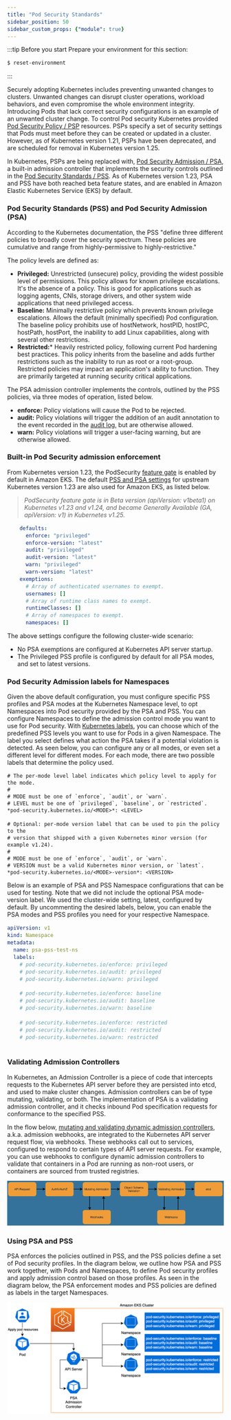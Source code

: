 ```yaml
---
title: "Pod Security Standards"
sidebar_position: 50
sidebar_custom_props: {"module": true}
---
```


:::tip Before you start
Prepare your environment for this section:

```bash timeout=300 wait=30
$ reset-environment 
```

:::

Securely adopting Kubernetes includes preventing unwanted changes to clusters. Unwanted changes can disrupt cluster operations, workload behaviors, and even compromise the whole environment integrity. Introducing Pods that lack correct security configurations is an example of an unwanted cluster change. To control Pod security Kubernetes provided [Pod Security Policy / PSP](https://kubernetes.io/docs/concepts/policy/pod-security-policy/) resources. PSPs specify a set of security settings that Pods must meet before they can be created or updated in a cluster. However, as of Kubernetes version 1.21, PSPs have been deprecated, and are scheduled for removal in Kubernetes version 1.25. 

In Kubernetes, PSPs are being replaced with, [Pod Security Admission / PSA](https://kubernetes.io/docs/concepts/security/pod-security-admission/), a built-in admission controller that implements the security controls outlined in the [Pod Security Standards / PSS](https://kubernetes.io/docs/concepts/security/pod-security-standards/). As of Kubernetes version 1.23, PSA and PSS have both reached beta feature states, and are enabled in Amazon Elastic Kubernetes Service (EKS) by default.

### Pod Security Standards (PSS) and Pod Security Admission (PSA)

According to the Kubernetes documentation, the PSS "define three different policies to broadly cover the security spectrum. These policies are cumulative and range from highly-permissive to highly-restrictive." 

The policy levels are defined as:

* **Privileged:** Unrestricted (unsecure) policy, providing the widest possible level of permissions. This policy allows for known privilege escalations. It's the absence of a policy. This is good for applications such as logging agents, CNIs, storage drivers, and other system wide applications that need privileged access.
* **Baseline:** Minimally restrictive policy which prevents known privilege escalations. Allows the default (minimally specified) Pod configuration. The baseline policy prohibits use of hostNetwork, hostPID, hostIPC, hostPath, hostPort, the inability to add Linux capabilities, along with several other restrictions. 
* **Restricted:*** Heavily restricted policy, following current Pod hardening best practices. This policy inherits from the baseline and adds further restrictions such as the inability to run as root or a root-group. Restricted policies may impact an application's ability to function. They are primarily targeted at running security critical applications.

The PSA admission controller implements the controls, outlined by the PSS policies, via three modes of operation, listed below.

* **enforce:** Policy violations will cause the Pod to be rejected.
* **audit:** Policy violations will trigger the addition of an audit annotation to the event recorded in the [audit log](https://kubernetes.io/docs/tasks/debug/debug-cluster/audit/), but are otherwise allowed.
* **warn:** Policy violations will trigger a user-facing warning, but are otherwise allowed.

### Built-in Pod Security admission enforcement

From Kubernetes version 1.23, the PodSecurity [feature gate](https://kubernetes.io/docs/reference/command-line-tools-reference/feature-gates/) is enabled by default in Amazon EKS. The default [PSS and PSA settings](https://kubernetes.io/docs/tasks/configure-pod-container/enforce-standards-admission-controller/#configure-the-admission-controller) for upstream Kubernetes version 1.23 are also used for Amazon EKS, as listed below.

> *PodSecurity feature gate is in Beta version (apiVersion: v1beta1) on Kubernetes v1.23 and v1.24, and became Generally Available (GA,  apiVersion: v1) in Kubernetes v1.25.*

```yaml
    defaults:
      enforce: "privileged"
      enforce-version: "latest"
      audit: "privileged"
      audit-version: "latest"
      warn: "privileged"
      warn-version: "latest"
    exemptions:
      # Array of authenticated usernames to exempt.
      usernames: []
      # Array of runtime class names to exempt.
      runtimeClasses: []
      # Array of namespaces to exempt.
      namespaces: []
```

The above settings configure the following cluster-wide scenario:

* No PSA exemptions are configured at Kubernetes API server startup.
* The Privileged PSS profile is configured by default for all PSA modes, and set to latest versions.

### Pod Security Admission labels for Namespaces 

Given the above default configuration, you must configure specific PSS profiles and PSA modes at the Kubernetes Namespace level, to opt Namespaces into Pod security provided by the PSA and PSS. You can configure Namespaces to define the admission control mode you want to use for Pod security. With [Kubernetes labels](https://kubernetes.io/docs/concepts/overview/working-with-objects/labels), you can choose which of the predefined PSS levels you want to use for Pods in a given Namespace. The label you select defines what action the PSA takes if a potential violation is detected. As seen below, you can configure any or all modes, or even set a different level for different modes. For each mode, there are two possible labels that determine the policy used.

```
# The per-mode level label indicates which policy level to apply for the mode.
#
# MODE must be one of `enforce`, `audit`, or `warn`.
# LEVEL must be one of `privileged`, `baseline`, or `restricted`.
*pod-security.kubernetes.io/<MODE>*: <LEVEL>

# Optional: per-mode version label that can be used to pin the policy to the
# version that shipped with a given Kubernetes minor version (for example v1.24).
#
# MODE must be one of `enforce`, `audit`, or `warn`.
# VERSION must be a valid Kubernetes minor version, or `latest`.
*pod-security.kubernetes.io/<MODE>-version*: <VERSION>
```

Below is an example of PSA and PSS Namespace configurations that can be used for testing. Note that we did not include the optional PSA mode-version label. We used the cluster-wide setting, latest, configured by default. By uncommenting the desired labels, below, you can enable the PSA modes and PSS profiles you need for your respective Namespace.

```yaml
apiVersion: v1
kind: Namespace
metadata:
  name: psa-pss-test-ns
  labels:    
    # pod-security.kubernetes.io/enforce: privileged
    # pod-security.kubernetes.io/audit: privileged
    # pod-security.kubernetes.io/warn: privileged
    
    # pod-security.kubernetes.io/enforce: baseline
    # pod-security.kubernetes.io/audit: baseline
    # pod-security.kubernetes.io/warn: baseline
    
    # pod-security.kubernetes.io/enforce: restricted
    # pod-security.kubernetes.io/audit: restricted
    # pod-security.kubernetes.io/warn: restricted
      
```

### Validating Admission Controllers 

In Kubernetes, an Admission Controller is a piece of code that intercepts requests to the Kubernetes API server before they are persisted into etcd, and used to make cluster changes. Admission controllers can be of  type mutating, validating, or both. The implementation of PSA is a validating admission controller, and it checks inbound Pod specification requests for conformance to the specified PSS. 

In the flow below, [mutating and validating dynamic admission controllers](https://kubernetes.io/docs/reference/access-authn-authz/extensible-admission-controllers/), a.k.a. admission webhooks, are integrated to the Kubernetes API server request flow, via webhooks. These webhooks call out to services, configured to respond to certain types of API server requests. For example, you can use webhooks to configure dynamic admission controllers to validate that containers in a Pod are running as non-root users, or containers are sourced from trusted registries. 

![](k8s-admission-controllers.png)

### Using PSA and PSS 

PSA enforces the policies outlined in PSS, and the PSS policies define a set of Pod security profiles. In the diagram below, we outline how PSA and PSS work together, with Pods and Namespaces, to define Pod security profiles and apply admission control based on those profiles. As seen in the diagram below, the PSA enforcement modes and PSS policies are defined as labels in the target Namespaces.

![](using-pss-psa.png)
